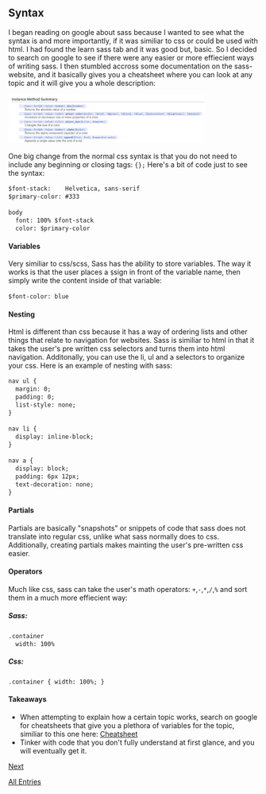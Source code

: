 ## Syntax

I began reading on google about sass because I wanted to see what the syntax is and more importantly, if it was similiar 
to css or could be used with html. I had found the learn sass tab and it was good but, basic. So I decided to search
on google to see if there were any easier or more effiecient ways of writing sass. I then stumbled accross some documentation on the sass-website, and it basically
gives you a cheatsheet where you can look at any topic and it will give you a whole description:

<img src="https://github.com/davidamato8861/sass-blog/blob/master/images/Pic2.png" style="width: 395px;"/>

One big change from the normal css syntax is that you do not need to 
include any beginning or closing tags:
``{};``
Here's a bit of code just to see the syntax:
```
$font-stack:    Helvetica, sans-serif
$primary-color: #333

body
  font: 100% $font-stack
  color: $primary-color
```

#### Variables
Very similiar to css/scss, Sass has the ability to store variables. The way it works is that the user places a ```$```sign in front of the
variable name, then simply write the content inside of that variable:

```$font-color: blue```

#### Nesting
Html is different than css because it has a way of ordering lists and other things that relate to navigation for websites.
Sass is similiar to html in that it takes the user's pre written css selectors and turns them into html navigation. Additonally, you can use the li, ul and a selectors
to organize your css.
Here is an example of nesting with sass:

```
nav ul {
  margin: 0;
  padding: 0;
  list-style: none;
}

nav li {
  display: inline-block;
}

nav a {
  display: block;
  padding: 6px 12px;
  text-decoration: none;
}
```

#### Partials
Partials are basically "snapshots" or snippets of code that sass does not translate into regular css, unlike what sass normally does to css. Additionally, 
creating partials makes mainting the user's pre-written css easier.

#### Operators
Much like css, sass can take the user's math operators: ```+```,```-```,```*```,```/```,```%``` and sort
them in a much more effiecient way: 

##### Sass:
```
.container
  width: 100%
```

##### Css:
```
.container { width: 100%; }
```

#### Takeaways
 - When attempting to explain how a certain topic works, search on google for cheatsheets that give you a plethora of variables for the topic, similiar to this one here: [Cheatsheet](https://gist.github.com/hofmannsven/b219051467f86f2ac469)
 - Tinker with code that you don't fully understand at first glance, and you will eventually get it.


[Next]()

[All Entries](../README.md)